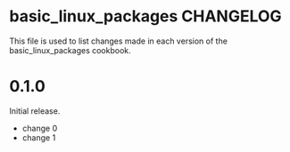 # basic_linux_packages CHANGELOG

This file is used to list changes made in each version of the basic_linux_packages cookbook.

# 0.1.0

Initial release.

- change 0
- change 1

